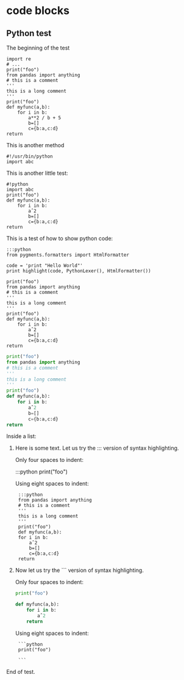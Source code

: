 # code blocks

## Python test
The beginning of the test
<!-- language: lang-python -->

    import re
    # ...
    print("foo")
    from pandas import anything
    # this is a comment
    '''
    this is a long comment
    '''
    print("foo")
    def myfunc(a,b):
        for i in b:
            a**2 / b + 5
            b=[]
            c={b:a,c:d}
    return

This is another method

    #!/usr/bin/python
    import abc

This is another little test:

    #!python
    import abc
    print("foo")
    def myfunc(a,b):
        for i in b:
            aˆ2
            b=[]
            c={b:a,c:d}
    return


This is a test of how to show python code:

    :::python
    from pygments.formatters import HtmlFormatter

    code = 'print "Hello World"'
    print highlight(code, PythonLexer(), HtmlFormatter())

    print("foo")
    from pandas import anything
    # this is a comment
    '''
    this is a long comment
    '''
    print("foo")
    def myfunc(a,b):
        for i in b:
            aˆ2
            b=[]
            c={b:a,c:d}
    return
    
```python
print("foo")
from pandas import anything
# this is a comment
'''
this is a long comment
'''
print("foo")
def myfunc(a,b):
    for i in b:
        aˆ2
        b=[]
        c={b:a,c:d}
return
```

Inside a list:

1. Here is some text. Let us try the ::: version of syntax highlighting.

    Only four spaces to indent:

    :::python
    print("foo")

    Using eight spaces to indent:
    
        :::python
        from pandas import anything
        # this is a comment
        '''
        this is a long comment
        '''
        print("foo")
        def myfunc(a,b):
        for i in b:
            aˆ2
            b=[]
            c={b:a,c:d}
        return

2. Now let us try the ``` version of syntax highlighting.

    Only four spaces to indent:

    ```python
    print("foo")

    def myfunc(a,b):
        for i in b:
            aˆ2
        return

    ```

    Using eight spaces to indent:

        ```python
        print("foo")
        
        ```
    
End of test.

